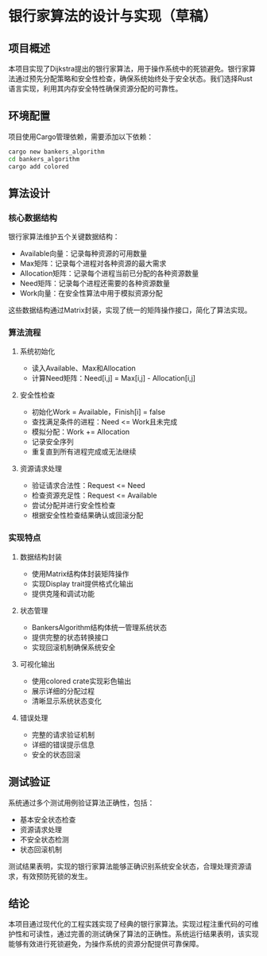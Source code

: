# 银行家算法的设计与实现（草稿）

## 项目概述

本项目实现了Dijkstra提出的银行家算法，用于操作系统中的死锁避免。银行家算法通过预先分配策略和安全性检查，确保系统始终处于安全状态。我们选择Rust语言实现，利用其内存安全特性确保资源分配的可靠性。

## 环境配置

项目使用Cargo管理依赖，需要添加以下依赖：
```bash
cargo new bankers_algorithm
cd bankers_algorithm
cargo add colored
```

## 算法设计

### 核心数据结构

银行家算法维护五个关键数据结构：
- Available向量：记录每种资源的可用数量
- Max矩阵：记录每个进程对各种资源的最大需求
- Allocation矩阵：记录每个进程当前已分配的各种资源数量
- Need矩阵：记录每个进程还需要的各种资源数量
- Work向量：在安全性算法中用于模拟资源分配

这些数据结构通过Matrix封装，实现了统一的矩阵操作接口，简化了算法实现。

### 算法流程

1. 系统初始化
   - 读入Available、Max和Allocation
   - 计算Need矩阵：Need[i,j] = Max[i,j] - Allocation[i,j]

2. 安全性检查
   - 初始化Work = Available，Finish[i] = false
   - 查找满足条件的进程：Need <= Work且未完成
   - 模拟分配：Work += Allocation
   - 记录安全序列
   - 重复直到所有进程完成或无法继续

3. 资源请求处理
   - 验证请求合法性：Request <= Need
   - 检查资源充足性：Request <= Available
   - 尝试分配并进行安全性检查
   - 根据安全性检查结果确认或回滚分配

### 实现特点

1. 数据结构封装
   - 使用Matrix结构体封装矩阵操作
   - 实现Display trait提供格式化输出
   - 提供克隆和调试功能

2. 状态管理
   - BankersAlgorithm结构体统一管理系统状态
   - 提供完整的状态转换接口
   - 实现回滚机制确保系统安全

3. 可视化输出
   - 使用colored crate实现彩色输出
   - 展示详细的分配过程
   - 清晰显示系统状态变化

4. 错误处理
   - 完整的请求验证机制
   - 详细的错误提示信息
   - 安全的状态回滚

## 测试验证

系统通过多个测试用例验证算法正确性，包括：
- 基本安全状态检查
- 资源请求处理
- 不安全状态检测
- 状态回滚机制

测试结果表明，实现的银行家算法能够正确识别系统安全状态，合理处理资源请求，有效预防死锁的发生。

## 结论

本项目通过现代化的工程实践实现了经典的银行家算法。实现过程注重代码的可维护性和可读性，通过完善的测试确保了算法的正确性。系统运行结果表明，该实现能够有效进行死锁避免，为操作系统的资源分配提供可靠保障。